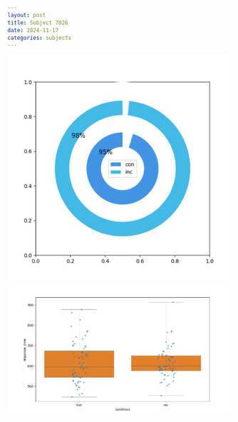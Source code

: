 ```yaml
---
layout: post
title: Subject 7026
date: 2024-11-17
categories: subjects
---
```


![](data/7026/run-5/7026_accuracy_by_condition.png)
![](data/7026/run-5/7026_rt.png)

